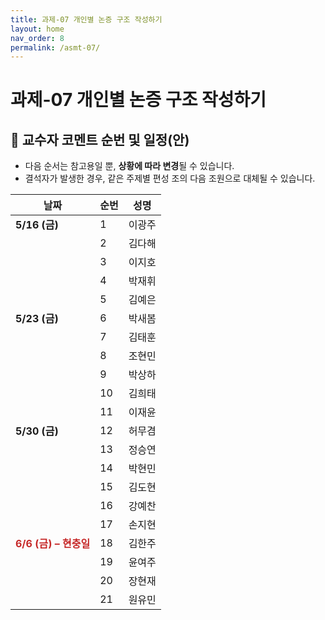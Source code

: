 ```yaml
---
title: 과제-07 개인별 논증 구조 작성하기
layout: home
nav_order: 8
permalink: /asmt-07/
---
```


# 과제-07 개인별 논증 구조 작성하기

## 📅 **교수자 코멘트 순번 및 일정(안)** 

- 다음 순서는 참고용일 뿐, **상황에 따라 변경**될 수 있습니다.
- 결석자가 발생한 경우, 같은 주제별 편성 조의 다음 조원으로 대체될 수 있습니다.

| **날짜**                                         | **순번** | **성명**   |
|--------------------------------------------------|----------|------------|
| **5/16 (금)**                                    | 1        | 이광주     |
|                                                  | 2        | 김다해     |
|                                                  | 3        | 이지호     |
|                                                  | 4        | 박재휘     |
|                                                  | 5        | 김예은     |
| **5/23 (금)**                                    | 6        | 박새봄     |
|                                                  | 7        | 김태훈     |
|                                                  | 8        | 조현민     |
|                                                  | 9        | 박상하     |
|                                                  | 10       | 김희태     |
|                                                  | 11       | 이재윤     |
| **5/30 (금)**                                    | 12       | 허무겸     |
|                                                  | 13       | 정승연     |
|                                                  | 14       | 박현민     |
|                                                  | 15       | 김도현     |
|                                                  | 16       | 강예찬     |
|                                                  | 17       | 손지현     |
| <span style="color:#c62828"><strong>6/6 (금) – 현충일</strong></span> | 18       | 김한주     |
|                                                  | 19       | 윤여주     |
|                                                  | 20       | 장현재     |
|                                                  | 21       | 원유민     |